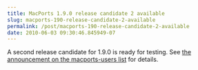 ```yaml
---
title: MacPorts 1.9.0 release candidate 2 available
slug: macports-190-release-candidate-2-available
permalink: /post/macports-190-release-candidate-2-available
date: 2010-06-03 09:30:46.845949-07
---
```


A second release candidate for 1.9.0 is ready for testing. See [the announcement on the macports-users list](https://lists.macosforge.org/pipermail/macports-users/2010-June/020355.html) for details.
